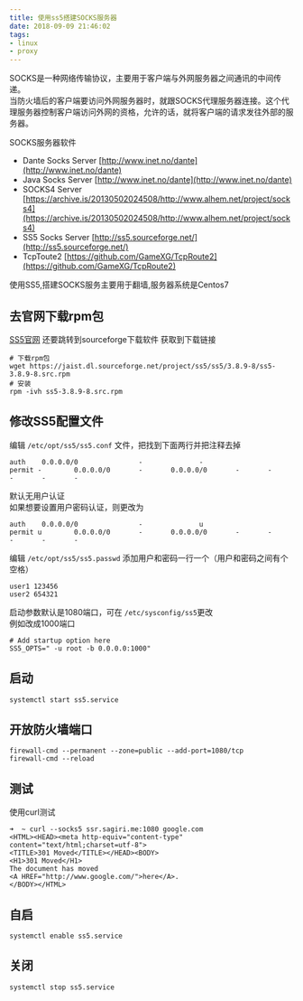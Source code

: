 ```yaml
---
title: 使用ss5搭建SOCKS服务器
date: 2018-09-09 21:46:02
tags:
- linux
- proxy
---
```

SOCKS是一种网络传输协议，主要用于客户端与外网服务器之间通讯的中间传递。  
当防火墙后的客户端要访问外网服务器时，就跟SOCKS代理服务器连接。这个代理服务器控制客户端访问外网的资格，允许的话，就将客户端的请求发往外部的服务器。

<!--more-->
SOCKS服务器软件
+ Dante Socks Server  [http://www.inet.no/dante](http://www.inet.no/dante)
+ Java Socks Server [http://www.inet.no/dante](http://www.inet.no/dante)
+ SOCKS4 Server  [https://archive.is/20130502024508/http://www.alhem.net/project/socks4](https://archive.is/20130502024508/http://www.alhem.net/project/socks4)
+ SS5 Socks Server  [http://ss5.sourceforge.net/](http://ss5.sourceforge.net/)
+ TcpToute2  [https://github.com/GameXG/TcpRoute2](https://github.com/GameXG/TcpRoute2)

使用SS5,搭建SOCKS服务主要用于翻墙,服务器系统是Centos7  
## 去官网下载rpm包  
[SS5官网](http://ss5.sourceforge.net/) 还要跳转到sourceforge下载软件 获取到下载链接
``` shell
# 下载rpm包
wget https://jaist.dl.sourceforge.net/project/ss5/ss5/3.8.9-8/ss5-3.8.9-8.src.rpm
# 安装
rpm -ivh ss5-3.8.9-8.src.rpm
```
## 修改SS5配置文件
编辑 `/etc/opt/ss5/ss5.conf` 文件，把找到下面两行并把注释去掉
```
auth    0.0.0.0/0               -              -
permit -        0.0.0.0/0       -       0.0.0.0/0       -       -       -       -       -
```
默认无用户认证  
如果想要设置用户密码认证，则更改为
```
auth    0.0.0.0/0               -              u
permit u        0.0.0.0/0       -       0.0.0.0/0       -       -       -       -       -
```
编辑 `/etc/opt/ss5/ss5.passwd` 添加用户和密码一行一个（用户和密码之间有个空格）
```
user1 123456
user2 654321
```
启动参数默认是1080端口，可在 `/etc/sysconfig/ss5`更改  
例如改成1000端口
```
# Add startup option here
SS5_OPTS=" -u root -b 0.0.0.0:1000"
```
## 启动
```
systemctl start ss5.service
```
## 开放防火墙端口
```
firewall-cmd --permanent --zone=public --add-port=1080/tcp
firewall-cmd --reload
```
## 测试
使用curl测试
```
➜  ~ curl --socks5 ssr.sagiri.me:1080 google.com
<HTML><HEAD><meta http-equiv="content-type" content="text/html;charset=utf-8">
<TITLE>301 Moved</TITLE></HEAD><BODY>
<H1>301 Moved</H1>
The document has moved
<A HREF="http://www.google.com/">here</A>.
</BODY></HTML>
```
## 自启
```
systemctl enable ss5.service
```
##  关闭
```
systemctl stop ss5.service
```


